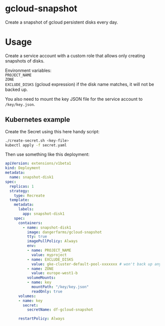 # gcloud-snapshot

Create a snapshot of gcloud persistent disks every day.

# Usage

Create a service account with a custom role that allows only creating snapshots of disks.

Environment variables:  
`PROJECT_NAME`  
`ZONE`  
`EXCLUDE_DISKS` (gcloud expression) if the disk name matches, it will not be backed up.

You also need to mount the key JSON file for the service account to `/key/key.json`.

## Kubernetes example

Create the Secret using this here handy script:

```bash
./create-secret.sh <key-file>
kubectl apply -f secret.yaml
```

Then use something like this deployment:
```yaml
apiVersion: extensions/v1beta1
kind: Deployment
metadata:
  name: snapshot-disk1
spec:
  replicas: 1
  strategy:
    type: Recreate
  template:
    metadata:
      labels:
        app: snapshot-disk1
    spec:
      containers:
        - name: snapshot-disk1
          image: dangerfarms/gcloud-snapshot
          tty: true
          imagePullPolicy: Always
          env:
          - name: PROJECT_NAME
            value: myproject
          - name: EXCLUDE_DISKS
            value: gke-cluster-default-pool-xxxxxxx # won't back up any nodes' disks
          - name: ZONE
            value: europe-west1-b
          volumeMounts:
          - name: key
            mountPath: "/key/key.json"
            readOnly: true
      volumes:
      - name: key
        secret:
          secretName: df-gcloud-snapshot

      restartPolicy: Always
```